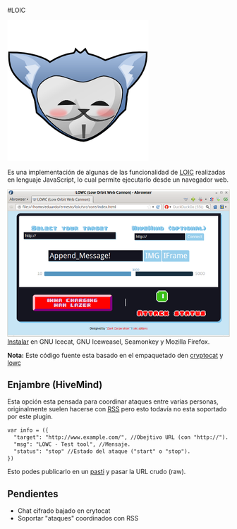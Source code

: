 #LOIC

[![Icecat anonymous](logo.png)](http://b4zz4.github.io/loic/release/loic.firefox.xpi)

Es una implementación de algunas de las funcionalidad de [LOIC](https://es.wikipedia.org/wiki/Low_Orbit_Ion_Cannon) realizadas en lenguaje JavaScript, lo cual permite ejecutarlo desde un navegador web.

![Captura de pantalla](captura.png)
[Instalar](https://addons.mozilla.org/es/firefox/addon/loic/) en GNU Icecat, GNU Iceweasel, Seamonkey y Mozilla Firefox.

**Nota:** Este código fuente esta basado en el empaquetado den [cryptocat](https://crypto.cat) y [lowc](https://code.google.com/p/lowc/)

## Enjambre (HiveMind)

Esta opción esta pensada para coordinar ataques entre varias personas, originalmente suelen hacerse con [RSS](https://es.wikipedia.org/wiki/Rss) pero esto todavía no esta soportado por este plugin.

~~~
var info = ({
  "target": "http://www.example.com/", //Obejtivo URL (con "http://").
  "msg": "LOWC - Test tool", //Mensaje.
  "status": "stop" //Estado del ataque ("start" o "stop").
})
~~~

Esto podes publicarlo en un [pasti](http://pastebin.com/) y pasar la URL crudo (raw).

## Pendientes

* Chat cifrado bajado en crytocat
* Soportar "ataques" coordinados con RSS
